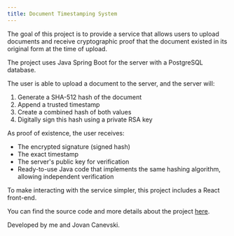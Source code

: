 ```yaml
---
title: Document Timestamping System
---
```


The goal of this project is to provide a service that allows users to upload documents and receive cryptographic proof that the document existed in its original form at the time of upload.  

The project uses Java Spring Boot for the server with a PostgreSQL database.

The user is able to upload a document to the server, and the server will:
1. Generate a SHA-512 hash of the document
2. Append a trusted timestamp
3. Create a combined hash of both values
4. Digitally sign this hash using a private RSA key

As proof of existence, the user receives:
- The encrypted signature (signed hash)
- The exact timestamp
- The server's public key for verification
- Ready-to-use Java code that implements the same hashing algorithm, allowing independent verification

To make interacting with the service simpler, this project includes a React front-end.

You can find the source code and more details about the project [here](https://github.com/f-vojnovski/document-timestamping).

Developed by me and Jovan Canevski.